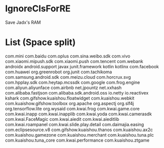 # IgnoreClsForRE
Save Jadx's RAM


# List (Space split)

com.mini com.baidu com.oplus com.sina.weibo.sdk com.vivo com.xiaomi.mipush.sdk com.xiaomi.push com.tencent com.webank androidx android.support javax junit.framework kotlin kotlinx com.facebook com.huawei org.greenrobot org.junit com.tachikoma com.samsung.android.sdk com.meizu.cloud com.horcrux.svg com.hpplay.sdk com.heytap.mcssdk com.google com.frog.engine com.aliyun.aliyunface com.airbnb net.jpountz net.xxhash com.alibaba.fastjson com.alibaba.sdk.android.oss io.netty io.reactivex kshark com.gifshow.kuaishou.floatwidget com.kuaishou.webkit com.kuaishow.gifshow.toolbox org.apache org.aspectj org.slf4j org.tensorflow.lite org.wysaid com.kwai.frog com.kwai.game.core com.kwai.inapp com.kwai.inapplib com.kwai.yoda com.kwai.camerasdk com.kwai.FaceMagic com.kwai.aiedit com.kwai.aieditlib com.kwai.roampanel com.kwai.slide.play.detail com.daimajia.easing com.eclipsesource.v8 com.gifshow.kuaishou.thanos com.kuaishou.ax2c com.kuaishou.gamezone com.kuaishou.merchant com.kuaishou.tuna.plc com.kuaishou.tuna_core com.kwai.performance com.kuaishou.ztgame
